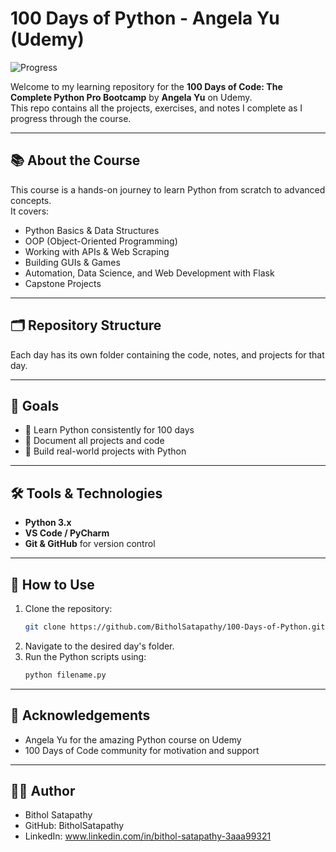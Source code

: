 # 100 Days of Python - Angela Yu (Udemy)

![Progress](https://img.shields.io/badge/Progress-6%25-red)

Welcome to my learning repository for the **100 Days of Code: The Complete Python Pro Bootcamp** by **Angela Yu** on Udemy.  
This repo contains all the projects, exercises, and notes I complete as I progress through the course.

---

## 📚 About the Course
This course is a hands-on journey to learn Python from scratch to advanced concepts.  
It covers:
- Python Basics & Data Structures
- OOP (Object-Oriented Programming)
- Working with APIs & Web Scraping
- Building GUIs & Games
- Automation, Data Science, and Web Development with Flask
- Capstone Projects

---

## 🗂️ Repository Structure
Each day has its own folder containing the code, notes, and projects for that day.




---

## 🎯 Goals
- 🚀 Learn Python consistently for 100 days  
- 📂 Document all projects and code  
- 🌟 Build real-world projects with Python  

---

## 🛠️ Tools & Technologies
- **Python 3.x**
- **VS Code / PyCharm**
- **Git & GitHub** for version control


---

## 📖 How to Use
1. Clone the repository:
   ```bash
   git clone https://github.com/BitholSatapathy/100-Days-of-Python.git
2. Navigate to the desired day's folder.
3. Run the Python scripts using:
   ```bash
   python filename.py


---

## 📌 Acknowledgements
- Angela Yu for the amazing Python course on Udemy
- 100 Days of Code community for motivation and support


---

## 🧑‍💻 Author
- Bithol Satapathy
- GitHub: BitholSatapathy
- LinkedIn: www.linkedin.com/in/bithol-satapathy-3aaa99321
